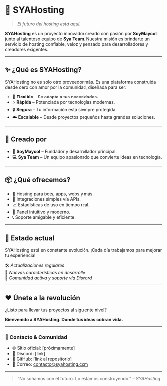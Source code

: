 # 🚀 SYAHosting

> *El futuro del hosting está aquí.*

**SYAHosting** es un proyecto innovador creado con pasión por **SoyMaycol** junto al talentoso equipo de **Sya Team**. Nuestra misión es brindarte un servicio de hosting confiable, veloz y pensado para desarrolladores y creadores exigentes.

---

## ✨ ¿Qué es SYAHosting?

SYAHosting no es solo otro proveedor más. Es una plataforma construida desde cero con amor por la comunidad, diseñada para ser:

- 🔧 **Flexible** – Se adapta a tus necesidades.
- ⚡ **Rápida** – Potenciada por tecnologías modernas.
- 🔒 **Segura** – Tu información está siempre protegida.
- ☁️ **Escalable** – Desde proyectos pequeños hasta grandes soluciones.

---

## 👥 Creado por

- 👑 **SoyMaycol** – Fundador y desarrollador principal.
- 💻 **Sya Team** – Un equipo apasionado que convierte ideas en tecnología.

---

## 📦 ¿Qué ofrecemos?

- 📁 Hosting para bots, apps, webs y más.
- 🧩 Integraciones simples vía APIs.
- 📈 Estadísticas de uso en tiempo real.
- 🎨 Panel intuitivo y moderno.
- 📞 Soporte amigable y eficiente.

---

## 🚧 Estado actual

SYAHosting está en constante evolución. ¡Cada día trabajamos para mejorar tu experiencia!

🛠️ *Actualizaciones regulares*  
🧪 *Nuevas características en desarrollo*  
🔗 *Comunidad activa y soporte vía Discord*

---

## ❤️ Únete a la revolución

¿Listo para llevar tus proyectos al siguiente nivel?

**Bienvenido a SYAHosting. Donde tus ideas cobran vida.**

---

### 📱 Contacto & Comunidad

- 🌐 Sitio oficial: [próximamente]
- 💬 Discord: [link]
- 🐙 GitHub: [link al repositorio]
- 📧 Correo: contacto@syahosting.com

---

> “No soñamos con el futuro. Lo estamos construyendo.” – *SYAHosting*
